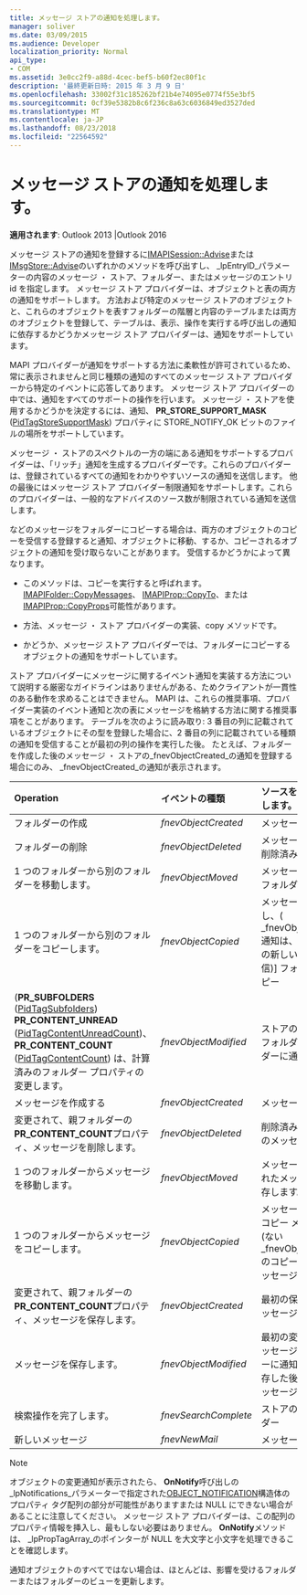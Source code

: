 ```yaml
---
title: メッセージ ストアの通知を処理します。
manager: soliver
ms.date: 03/09/2015
ms.audience: Developer
localization_priority: Normal
api_type:
- COM
ms.assetid: 3e0cc2f9-a88d-4cec-bef5-b60f2ec80f1c
description: '最終更新日時: 2015 年 3 月 9 日'
ms.openlocfilehash: 33002f31c185262bf21b4e74095e0774f55e3bf5
ms.sourcegitcommit: 0cf39e5382b8c6f236c8a63c6036849ed3527ded
ms.translationtype: MT
ms.contentlocale: ja-JP
ms.lasthandoff: 08/23/2018
ms.locfileid: "22564592"
---
```

# <a name="handling-message-store-notification"></a>メッセージ ストアの通知を処理します。
  
**適用されます**: Outlook 2013 |Outlook 2016 
  
メッセージ ストアの通知を登録するに[IMAPISession::Advise](imapisession-advise.md)または[IMsgStore::Advise](imsgstore-advise.md)のいずれかのメソッドを呼び出すし、 _lpEntryID_パラメーターの内容のメッセージ ・ ストア、フォルダー、またはメッセージのエントリ id を指定します。 メッセージ ストア プロバイダーは、オブジェクトと表の両方の通知をサポートします。 方法および特定のメッセージ ストアのオブジェクトと、これらのオブジェクトを表すフォルダーの階層と内容のテーブルまたは両方のオブジェクトを登録して、テーブルは、表示、操作を実行する呼び出しの通知に依存するかどうかメッセージ ストア プロバイダーは、通知をサポートしています。 
  
MAPI プロバイダーが通知をサポートする方法に柔軟性が許可されているため、常に表示されませんと同じ種類の通知のすべてのメッセージ ストア プロバイダーから特定のイベントに応答してあります。 メッセージ ストア プロバイダーの中では、通知をすべてのサポートの操作を行います。 メッセージ ・ ストアを使用するかどうかを決定するには、通知、 **PR_STORE_SUPPORT_MASK** ([PidTagStoreSupportMask](pidtagstoresupportmask-canonical-property.md)) プロパティに STORE_NOTIFY_OK ビットのファイルの場所をサポートしています。
  
メッセージ ・ ストアのスペクトルの一方の端にある通知をサポートするプロバイダーは、「リッチ」通知を生成するプロバイダーです。これらのプロバイダーは、登録されているすべての通知をわかりやすいソースの通知を送信します。 他の最後にはメッセージ ストア プロバイダー制限通知をサポートします。これらのプロバイダーは、一般的なアドバイスのソース数が制限されている通知を送信します。 
  
などのメッセージをフォルダーにコピーする場合は、両方のオブジェクトのコピーを受信する登録すると通知、オブジェクトに移動、するか、コピーされるオブジェクトの通知を受け取らないことがあります。 受信するかどうかによって異なります。
  
- このメソッドは、コピーを実行すると呼ばれます。 [IMAPIFolder::CopyMessages](imapifolder-copymessages.md)、 [IMAPIProp::CopyTo](imapiprop-copyto.md)、または[IMAPIProp::CopyProps](imapiprop-copyprops.md)可能性があります。
    
- 方法、メッセージ ・ ストア プロバイダーの実装、copy メソッドです。
    
- かどうか、メッセージ ストア プロバイダーでは、フォルダーにコピーするオブジェクトの通知をサポートしています。
    
ストア プロバイダーにメッセージに関するイベント通知を実装する方法について説明する厳密なガイドラインはありませんがある、ためクライアントが一貫性のある動作を求めることはできません。 MAPI は、これらの推奨事項、プロバイダー実装のイベント通知と次の表にメッセージを格納する方法に関する推奨事項をことがあります。 テーブルを次のように読み取り: 3 番目の列に記載されているオブジェクトにその型を登録した場合に、2 番目の列に記載されている種類の通知を受信することが最初の列の操作を実行した後。 たとえば、フォルダーを作成した後のメッセージ ・ ストアの_fnevObjectCreated_の通知を登録する場合にのみ、 _fnevObjectCreated_の通知が表示されます。 
  
|**Operation**|**イベントの種類**|**ソースをアドバイスします。**|
|:-----|:-----|:-----|
|フォルダーの作成  <br/> | _fnevObjectCreated_ <br/> |メッセージ ・ ストア  <br/> |
|フォルダーの削除  <br/> | _fnevObjectDeleted_ <br/> |メッセージ ストアの削除済みフォルダー  <br/> |
|1 つのフォルダーから別のフォルダーを移動します。  <br/> | _fnevObjectMoved_ <br/> |メッセージ ストアのフォルダーの移動  <br/> |
|1 つのフォルダーから別のフォルダーをコピーします。  <br/> | _fnevObjectCopied_ <br/> |メッセージを格納し、( _fnevObjectCreated_通知は、フォルダーの新しいコピーを送信)] フォルダーをコピー  <br/> |
|(**PR_SUBFOLDERS** ([PidTagSubfolders](pidtagsubfolders-canonical-property.md)) **PR_CONTENT_UNREAD** ([PidTagContentUnreadCount](pidtagcontentunreadcount-canonical-property.md))、 **PR_CONTENT_COUNT** ([PidTagContentCount](pidtagcontentcount-canonical-property.md)) は、計算済みのフォルダー プロパティの変更します。  <br/> | _fnevObjectModified_ <br/> |ストアの変更されたフォルダー (親フォルダーに通知がない)  <br/> |
|メッセージを作成する  <br/> | _fnevObjectCreated_ <br/> |メッセージ ・ ストア  <br/> |
|変更されて、親フォルダーの**PR_CONTENT_COUNT**プロパティ、メッセージを削除します。  <br/> | _fnevObjectDeleted_ <br/> |削除済みメッセージのメッセージ ストア  <br/> |
|1 つのフォルダーからメッセージを移動します。  <br/> | _fnevObjectMoved_ <br/> |メッセージが移動されたメッセージを保存します。  <br/> |
|1 つのフォルダーからメッセージをコピーします。  <br/> | _fnevObjectCopied_ <br/> |メッセージのストア コピー メッセージ (ない_fnevObjectCreated_のコピーを新しいメッセージの通知)  <br/> |
|変更されて、親フォルダーの**PR_CONTENT_COUNT**プロパティ、メッセージを保存します。  <br/> | _fnevObjectCreated_ <br/> |最初の保存のみにメッセージ ・ ストア  <br/> |
|メッセージを保存します。  <br/> | _fnevObjectModified_ <br/> |最初の変更されたメッセージ (親フォルダーに通知がない) を保存した後の保存にメッセージ ・ ストア  <br/> |
|検索操作を完了します。  <br/> | _fnevSearchComplete_ <br/> |ストアの検索フォルダー  <br/> |
|新しいメッセージ  <br/> | _fnevNewMail_ <br/> |メッセージ ・ ストア  <br/> |
   
> [!NOTE]
> オブジェクトの変更通知が表示されたら、 **OnNotify**呼び出しの_lpNotifications_パラメーターで指定された[OBJECT_NOTIFICATION](object_notification.md)構造体のプロパティ タグ配列の部分が可能性がありますまたは NULL にできない場合があることに注意してください。 メッセージ ストア プロバイダーは、この配列のプロパティ情報を挿入し、最もしない必要はありません。 **OnNotify**メソッドは、 _lpPropTagArray_のポインターが NULL を大文字と小文字を処理できることを確認します。 
  
通知オブジェクトのすべてではない場合は、ほとんどは、影響を受けるフォルダーまたはフォルダーのビューを更新します。
  

